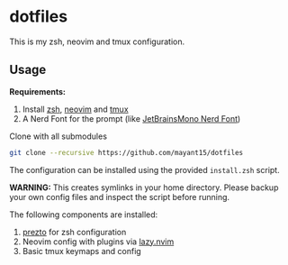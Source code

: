 # dotfiles

This is my zsh, neovim and tmux configuration.

## Usage

**Requirements:**
1. Install [zsh](https://github.com/ohmyzsh/ohmyzsh/wiki/Installing-ZSH), [neovim](https://neovim.io/) and [tmux](https://github.com/tmux/tmux#welcome-to-tmux)
1. A Nerd Font for the prompt (like [JetBrainsMono Nerd Font](https://github.com/ryanoasis/nerd-fonts/releases/download/v2.2.2/JetBrainsMono.zip))

Clone with all submodules
```bash
git clone --recursive https://github.com/mayant15/dotfiles
```

The configuration can be installed using the provided `install.zsh` script.

**WARNING:** This creates symlinks in your home directory. Please backup your own config files and inspect the script before running.

The following components are installed:
1. [prezto](https://github.com/sorin-ionescu/prezto) for zsh configuration
1. Neovim config with plugins via [lazy.nvim](https://github.com/folke/lazy.nvim)
1. Basic tmux keymaps and config

